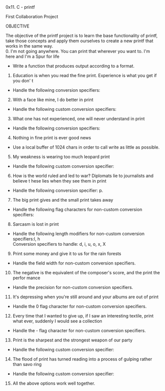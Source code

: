 0x11. C - printf

First Collaboration Project                                                                    

OBJECTIVE

The objective of the printf project is to learn the base functionality of printf, take those concepts and apply them ourselves to create a new printf that works in the same way.                                                                                    
0. I'm not going anywhere. You can print that wherever you want to. I'm here and I'm
 a Spur for life                                                                    
- Write a function that produces output according to a format.                        
                                                                                    
                                                                                    
1. Education is when you read the fine print. Experience is what you get if you don'
t                                                                                   
- Handle the following conversion specifiers:

2. With a face like mine, I do better in print                                      
- Handle the following custom conversion specifiers:                                  
                                                                                    
3. What one has not experienced, one will never understand in print                 

- Handle the following conversion specifiers:                                         
                                                                                    
4. Nothing in fine print is ever good news                                          
- Use a local buffer of 1024 chars in order to call write as little as possible.      
                                                                                    
5. My weakness is wearing too much leopard print                                    
- Handle the following custom conversion specifier:                                   
                                                                                    
6. How is the world ruled and led to war? Diplomats lie to journalists and believe t
hese lies when they see them in print                                               
- Handle the following conversion specifier: p.                                                                                                                         
7. The big print gives and the small print takes away                               
- Handle the following flag characters for non-custom conversion specifiers:          
                                                                                    
8. Sarcasm is lost in print                                                         
- Handle the following length modifiers for non-custom conversion specifiers:l, h                                 
Conversion specifiers to handle: d, i, u, o, x, X                                   
                                                                                    
9. Print some money and give it to us for the rain forests                          

- Handle the field width for non-custom conversion specifiers.                        
                                                                                    
10. The negative is the equivalent of the composer's score, and the print the perfor
mance                                                                               
- Handle the precision for non-custom conversion specifiers.                          
                                                                                    
11. It's depressing when you're still around and your albums are out of print       

- Handle the 0 flag character for non-custom conversion specifiers.                   
                                                                                    
12. Every time that I wanted to give up, if I saw an interesting textile, print what
 ever, suddenly I would see a collection                                            
- Handle the - flag character for non-custom conversion specifiers.
                                                        

13. Print is the sharpest and the strongest weapon of our party

- Handle the following custom conversion specifier:                                   
                                                                                    
14. The flood of print has turned reading into a process of gulping rather than savo
ring                                                                                
- Handle the following custom conversion specifier:                                   
                                                                                    
15. All the above options work well together. 

